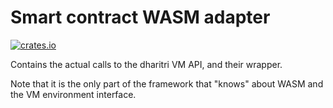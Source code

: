 # Smart contract WASM adapter

[![crates.io](https://img.shields.io/crates/v/dharitri-sc-wasm-adapter.svg)](https://crates.io/crates/dharitri-sc-wasm-adapter)

Contains the actual calls to the dharitri VM API, and their wrapper.

Note that it is the only part of the framework that "knows" about WASM and the VM environment interface.
